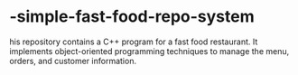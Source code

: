 # -simple-fast-food-repo-system
his repository contains a C++ program for a fast food restaurant. It implements object-oriented programming techniques to manage the menu, orders, and customer information. 
